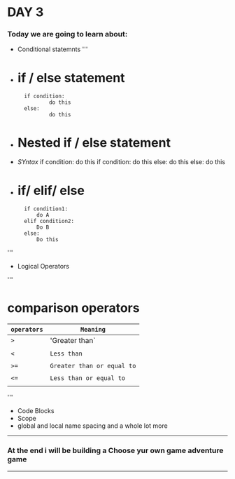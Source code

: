 # DAY 3

### Today we are going to learn about:
- Conditional statemnts
'''

* # if / else statement

		if condition:
    			do this
		else:
    			do this

* # Nested if / else statement

* <i> SYntax </i>
		if condition:
    			do this
    		if condition:
			do this
    		else:
			do this
		else:
    			do this

* # if/ elif/ else
		if condition1:
			do A
		elif condition2:
			Do B
		else:
			Do this
'''

- Logical Operators


'''
# comparison operators

| `operators`  | `Meaning`                  |
| ------------ | -------------------------- |
|    `>`       | 'Greater than`             |
|              |                            |
|    `<`       | `Less than`                |
|              |                            |
|    `>=`      | `Greater than or equal to` |
|              |                            |
|    `<=`      | `Less than or equal to`    |
|              |                            | 

'''

- Code Blocks
- Scope
- global and local name spacing and a whole lot more
---
### At the end i will be building a <b>Choose yur own game adventure game</b>

---

